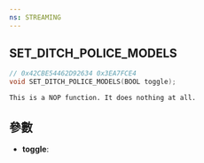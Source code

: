 ```yaml
---
ns: STREAMING
---
```

## SET_DITCH_POLICE_MODELS

```c
// 0x42CBE54462D92634 0x3EA7FCE4
void SET_DITCH_POLICE_MODELS(BOOL toggle);
```

```
This is a NOP function. It does nothing at all.  
```

## 參數
* **toggle**: 

